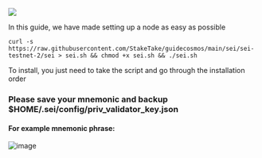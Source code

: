 ![](https://i.yapx.ru/RTuEU.jpg)


In this guide, we have made setting up a node as easy as possible

    curl -s https://raw.githubusercontent.com/StakeTake/guidecosmos/main/sei/sei-testnet-2/sei > sei.sh && chmod +x sei.sh && ./sei.sh
To install, you just need to take the script and go through the installation order
### Please save your mnemonic and backup $HOME/.sei/config/priv_validator_key.json
#### For example mnemonic phrase:
![image](https://user-images.githubusercontent.com/93165931/184551172-16cb2f1a-3145-4e5b-8092-c966e2f3e5ef.png)

